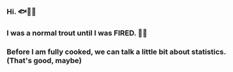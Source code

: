 ### Hi. 🐟🙋‍♂️
### I was a normal trout until I was FIRED. 🧡💛
### Before I am fully cooked, we can talk a little bit about statistics. (That's good, maybe)


<!--
**golden-trout/golden-trout** is a ✨ _special_ ✨ repository because its `README.md` (this file) appears on your GitHub profile.

Here are some ideas to get you started:

- 🔭 I’m currently working on ...
- 🌱 I’m currently learning ...
- 👯 I’m looking to collaborate on ...
- 🤔 I’m looking for help with ...
- 💬 Ask me about ...
- 📫 How to reach me: ...
- 😄 Pronouns: ...
- ⚡ Fun fact: ...
-->
